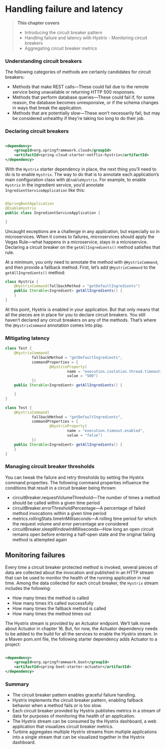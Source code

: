 # Handling failure and latency

> **This chapter covers**
> - Introducing the circuit breaker pattern
> - Handling failure and latency with Hystrix - Monitoring circuit breakers
> - Aggregating circuit breaker metrics

### Understanding circuit breakers

The following categories of methods are certainly candidates for circuit breakers:

- Methods that make REST calls—These could fail due to the remote service being unavailable or returning HTTP 500
  responses.
- Methods that perform database queries—These could fail if, for some reason, the database becomes unresponsive, or if
  the schema changes in ways that break the application.
- Methods that are potentially slow—These won’t necessarily fail, but may be considered unhealthy if they're taking too
  long to do their job.

### Declaring circuit breakers

```xml

<dependency>
    <groupId>org.springframework.cloud</groupId>
    <artifactId>spring-cloud-starter-netflix-hystrix</artifactId>
</dependency>
```

With the `Hystrix` starter dependency in place, the next thing you’ll need to do is to enable `Hystrix`. The way to do
that is to annotate each application’s main configuration class with `@EnableHystrix`. For example, to enable `Hystrix`
in the ingredient service, you’d annotate `IngredientServiceApplication` like this:

```java

@SpringBootApplication
@EnableHystrix
public class IngredientServiceApplication {

}
```

Uncaught exceptions are a challenge in any application, but especially so in microservices. When it comes to failures,
microservices should apply the Vegas Rule—what happens in a microservice, stays in a microservice. Declaring a circuit
breaker on the `getAllIngredients()` method satisfies that rule.

At a minimum, you only need to annotate the method with `@HystrixCommand`, and then provide a fallback method. First,
let’s add `@HystrixCommand` to the `getAllIngredients()` method:

```java
class Hystrix {
    @HystrixCommand(fallbackMethod = "getDefaultIngredients")
    public Iterable<Ingredient> getAllIngredients() {
    }
}
```

At this point, Hystrix is enabled in your application. But that only means that all the pieces are in place for you to
declare circuit breakers. You still haven’t declared any circuit breakers on any of the methods. That’s where
the `@HystrixCommand` annotation comes into play.

### Mitigating latency

```java
class Test {
    @HystrixCommand(
            fallbackMethod = "getDefaultIngredients",
            commandProperties = {
                    @HystrixProperty(
                            name = "execution.isolation.thread.timeoutInMilliseconds",
                            value = "500")
            })
    public Iterable<Ingredient> getAllIngredients() {

    }
}
```

```java
class Test {
    @HystrixCommand(
            fallbackMethod = "getDefaultIngredients",
            commandProperties = {
                    @HystrixProperty(
                            name = "execution.timeout.enabled",
                            value = "false")
            })
    public Iterable<Ingredient> getAllIngredients() {
    }
}
```

### Managing circuit breaker thresholds

You can tweak the failure and retry thresholds by setting the Hystrix command properties. The following command
properties influence the conditions that result in a circuit breaker being thrown:

- circuitBreaker.requestVolumeThreshold—The number of times a method should be called within a given time period
- circuitBreaker.errorThresholdPercentage—A percentage of failed method invocations within a given time period
- metrics.rollingStats.timeInMilliseconds—A rolling time period for which the request volume and error percentage are
  considered
- circuitBreaker.sleepWindowInMilliseconds—How long an open circuit remains open before entering a half-open state and
  the original failing method is attempted again

## Monitoring failures

Every time a circuit breaker protected method is invoked, several pieces of data are collected about the invocation and
published in an HTTP stream that can be used to monitor the health of the running application in real time. Among the
data collected for each circuit breaker, the `Hystrix` stream includes the following:

- How many times the method is called
- How many times it’s called successfully
- How many times the fallback method is called
- How many times the method times out

The Hystrix stream is provided by an Actuator endpoint. We’ll talk more about Actuator in chapter 16. But, for now, the
Actuator dependency needs to be added to the build for all the services to enable the Hystrix stream. In a Maven pom.xml
file, the following starter dependency adds Actuator to a project:

```xml

<dependency>
    <groupId>org.springframework.boot</groupId>
    <artifactId>spring-boot-starter-actuator</artifactId>
</dependency>
```

### Summary

- The circuit breaker pattern enables graceful failure handling.
- Hystrix implements the circuit breaker pattern, enabling fallback behavior when a method fails or is too slow.
- Each circuit breaker provided by Hystrix publishes metrics in a stream of data for purposes of monitoring the health
  of an application.
- The Hystrix stream can be consumed by the Hystrix dashboard, a web application that visualizes circuit breaker
  metrics.
- Turbine aggregates multiple Hystrix streams from multiple applications into a single stream that can be visualized
  together in the Hystrix dashboard.